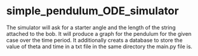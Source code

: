# simple_pendulum_ODE_simulator

The simulator will ask for a starter angle and the length of the string attached to the bob.
It will produce a graph for the pendulum for the given case over the time period.
It additionally creats a database to store the value of theta and time in a txt file in the same directory the main.py file is.
